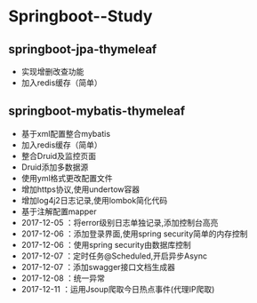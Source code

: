 # Springboot--Study
## springboot-jpa-thymeleaf
   * 实现增删改查功能
   * 加入redis缓存（简单）
## springboot-mybatis-thymeleaf
   * 基于xml配置整合mybatis
   * 加入redis缓存（简单）
   * 整合Druid及监控页面
   * Druid添加多数据源
   * 使用yml格式更改配置文件
   * 增加https协议,使用undertow容器
   * 增加log4j2日志记录,使用lombok简化代码
   * 基于注解配置mapper
   * 2017-12-05 ：将error级别日志单独记录,添加控制台高亮
   * 2017-12-06 ：添加登录界面,使用spring security简单的内存控制
   * 2017-12-06 ：使用spring security由数据库控制
   * 2017-12-07 ：定时任务@Scheduled,开启异步Async
   * 2017-12-07 ：添加swagger接口文档生成器
   * 2017-12-08 ：统一异常
   * 2017-12-11 ：运用Jsoup爬取今日热点事件(代理IP爬取)